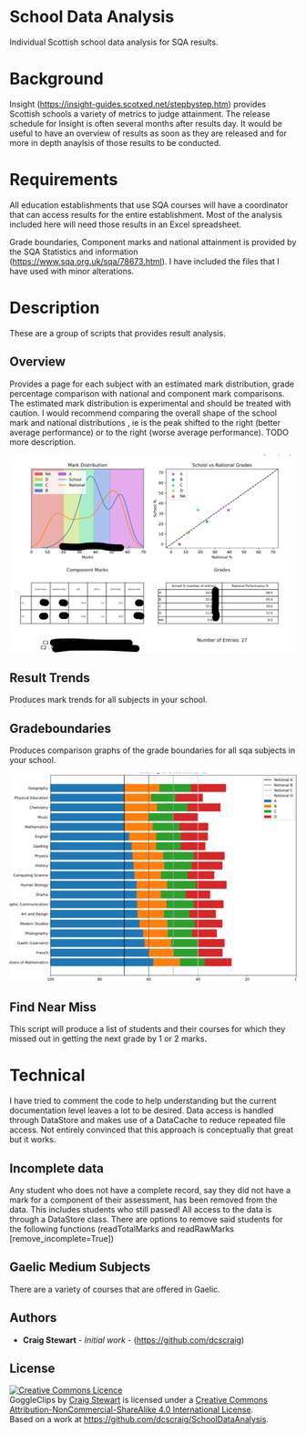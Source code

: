 # School Data Analysis
Individual Scottish school data analysis for SQA results. 

# Background

Insight (https://insight-guides.scotxed.net/stepbystep.htm) provides Scottish schools a variety of metrics to judge attainment. The release schedule for Insight is often several months after results day. It would be useful to have an overview of results as soon as they are released and for more in depth anaylsis of those results to be conducted.

# Requirements

All education establishments that use SQA courses will have a coordinator that can access results for the entire establishment. Most of the analysis included here will need those results in an Excel spreadsheet.

Grade boundaries, Component marks and national attainment is provided by the SQA Statistics and information (https://www.sqa.org.uk/sqa/78673.html). I have included the files that I have used with minor alterations. 

# Description

These are a group of scripts that provides result analysis. 

## Overview

Provides a page for each subject with an estimated mark distribution, grade percentage comparison with national and component mark comparisons. The estimated mark distribution is experimental and should be treated with caution. I would recommend comparing the overall shape of the school mark and national distributions , ie is the peak shifted to the right (better average performance) or to the right (worse average performance). TODO more description.

![Image of subject overview](https://github.com/dcscraig/SchoolDataAnalysis/blob/main/subject_overview.png)

## Result Trends

Produces mark trends for all subjects in your school.

## Gradeboundaries

Produces comparison graphs of the grade boundaries for all sqa subjects in your school.

![Image of grade boundaries](https://github.com/dcscraig/SchoolDataAnalysis/blob/main/gradeboundaries.png)


## Find Near Miss

This script will produce a list of students and their courses for which they missed out in getting the next grade by 1 or 2 marks. 


# Technical

I have tried to comment the code to help understanding but the current documentation level leaves a lot to be desired. Data access is handled through DataStore and makes use of a DataCache to reduce repeated file access. Not entirely convinced that this approach is conceptually that great but it works.

## Incomplete data

Any student who does not have a complete record, say they did not have a mark for a component of their assessment, has been removed from the data.
This includes students who still passed! All access to the data is through a DataStore class. There are options to remove said students for the following functions (readTotalMarks and readRawMarks [remove_incomplete=True])



## Gaelic Medium Subjects

There are a variety of courses that are offered in Gaelic. 





## Authors

* **Craig Stewart** - *Initial work* - (https://github.com/dcscraig)

## License

<a rel="license" href="http://creativecommons.org/licenses/by-nc-sa/4.0/"><img alt="Creative Commons Licence" style="border-width:0" src="https://i.creativecommons.org/l/by-nc-sa/4.0/88x31.png" /></a><br /><span xmlns:dct="http://purl.org/dc/terms/" property="dct:title">GoggleClips</span> by <a xmlns:cc="http://creativecommons.org/ns#" href="https://github.com/dcscraig/GoggleClips" property="cc:attributionName" rel="cc:attributionURL">Craig Stewart</a> is licensed under a <a rel="license" href="http://creativecommons.org/licenses/by-nc-sa/4.0/">Creative Commons Attribution-NonCommercial-ShareAlike 4.0 International License</a>.<br />Based on a work at <a xmlns:dct="http://purl.org/dc/terms/" href="https://github.com/dcscraig/SchoolDataAnalysis" rel="dct:source">https://github.com/dcscraig/SchoolDataAnalysis</a>.
